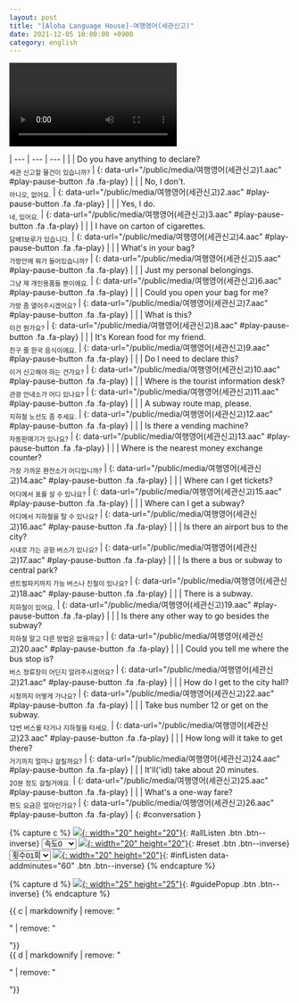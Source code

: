 ```yaml
---
layout: post
title: "[Aloha Language House]-여행영어(세관신고)"
date: 2021-12-05 10:00:00 +0900
category: english
---
```


<div class="video-container">
    <video id="player" class="video-js vjs-default-skin vjs-big-play-centered" data-json="/public/json/Aloha Language House-여행영어(세관신고).json"></video>
</div>

| --- | --- | --- |
| | Do you have anything to declare?<br /><sub>세관 신고할 물건이 있습니까?</sub> | [](#){: data-url="/public/media/여행영어(세관신고)1.aac" #play-pause-button .fa .fa-play} |
| | No, I don't.<br /><sub>아니오, 없어요.</sub> | [](#){: data-url="/public/media/여행영어(세관신고)2.aac" #play-pause-button .fa .fa-play} |
| | Yes, I do.<br /><sub>네, 있어요.</sub> | [](#){: data-url="/public/media/여행영어(세관신고)3.aac" #play-pause-button .fa .fa-play} |
| | I have on carton of cigarettes.<br /><sub>담배1보루가 있습니다.</sub> | [](#){: data-url="/public/media/여행영어(세관신고)4.aac" #play-pause-button .fa .fa-play} |
| | What's in your bag?<br /><sub>가방안에 뭐가 들어있습니까?</sub> | [](#){: data-url="/public/media/여행영어(세관신고)5.aac" #play-pause-button .fa .fa-play} |
| | Just my personal belongings.<br /><sub>그냥 제 개인용품들 뿐이에요.</sub> | [](#){: data-url="/public/media/여행영어(세관신고)6.aac" #play-pause-button .fa .fa-play} |
| | Could you open your bag for me?<br /><sub>가방 좀 열어주시겠어요?</sub> | [](#){: data-url="/public/media/여행영어(세관신고)7.aac" #play-pause-button .fa .fa-play} |
| | What is this?<br /><sub>이건 뭔가요?</sub> | [](#){: data-url="/public/media/여행영어(세관신고)8.aac" #play-pause-button .fa .fa-play} |
| | It's Korean food for my friend.<br /><sub>친구 줄 한국 음식이에요.</sub> | [](#){: data-url="/public/media/여행영어(세관신고)9.aac" #play-pause-button .fa .fa-play} |
| | Do I need to declare this?<br /><sub>이거 신고해야 하는 건가요?</sub> | [](#){: data-url="/public/media/여행영어(세관신고)10.aac" #play-pause-button .fa .fa-play} |
| | Where is the tourist information desk?<br /><sub>관광 안내소가 어디 있나요?</sub> | [](#){: data-url="/public/media/여행영어(세관신고)11.aac" #play-pause-button .fa .fa-play} |
| | A subway route map, please.<br /><sub>지하철 노선도 좀 주세요.</sub> | [](#){: data-url="/public/media/여행영어(세관신고)12.aac" #play-pause-button .fa .fa-play} |
| | Is there a vending machine?<br /><sub>자동판매기가 있나요?</sub> | [](#){: data-url="/public/media/여행영어(세관신고)13.aac" #play-pause-button .fa .fa-play} |
| | Where is the nearest money exchange counter?<br /><sub>가장 가까운 환전소가 어디입니까?</sub> | [](#){: data-url="/public/media/여행영어(세관신고)14.aac" #play-pause-button .fa .fa-play} |
| | Where can I get tickets?<br /><sub>어디에서 표를 살 수 있나요?</sub> | [](#){: data-url="/public/media/여행영어(세관신고)15.aac" #play-pause-button .fa .fa-play} |
| | Where can I get a subway?<br /><sub>어디에서 지하철을 탈 수 있나요?</sub> | [](#){: data-url="/public/media/여행영어(세관신고)16.aac" #play-pause-button .fa .fa-play} |
| | Is there an airport bus to the city?<br /><sub>시내로 가는 공항 버스가 있나요?</sub> | [](#){: data-url="/public/media/여행영어(세관신고)17.aac" #play-pause-button .fa .fa-play} |
| | Is there a bus or subway to central park?<br /><sub>센트럴파키까지 가능 버스나 진철이 있나요?</sub> | [](#){: data-url="/public/media/여행영어(세관신고)18.aac" #play-pause-button .fa .fa-play} |
| | There is a subway.<br /><sub>지하철이 있어요.</sub> | [](#){: data-url="/public/media/여행영어(세관신고)19.aac" #play-pause-button .fa .fa-play} |
| | Is there any other way to go besides the subway?<br /><sub>지하철 말고 다른 방법은 없을까요?</sub> | [](#){: data-url="/public/media/여행영어(세관신고)20.aac" #play-pause-button .fa .fa-play} |
| | Could you tell me where the bus stop is?<br /><sub>버스 정류장이 어딘지 알려주시겠어요?</sub> | [](#){: data-url="/public/media/여행영어(세관신고)21.aac" #play-pause-button .fa .fa-play} |
| | How do I get to the city hall?<br /><sub>시청까지 어떻게 가나요?</sub> | [](#){: data-url="/public/media/여행영어(세관신고)22.aac" #play-pause-button .fa .fa-play} |
| | Take bus number 12 or get on the subway.<br /><sub>12번 버스를 타거나 지하철을 타세요.</sub> | [](#){: data-url="/public/media/여행영어(세관신고)23.aac" #play-pause-button .fa .fa-play} |
| | How long will it take to get there?<br /><sub>거기까지 얼마나 걸릴까요?</sub> | [](#){: data-url="/public/media/여행영어(세관신고)24.aac" #play-pause-button .fa .fa-play} |
| | It'll('idl) take about 20 minutes.<br /><sub>20분 정도 걸릴거에요.</sub> | [](#){: data-url="/public/media/여행영어(세관신고)25.aac" #play-pause-button .fa .fa-play} |
| | What's a one-way fare?<br /><sub>편도 요금은 얼마인가요?</sub> | [](#){: data-url="/public/media/여행영어(세관신고)26.aac" #play-pause-button .fa .fa-play} |
{: #conversation }

{% capture c %}
  [![](/public/icon/sorting-order-button.png){: width="20" height="20"}](#){: #allListen .btn .btn--inverse}
  <select id="playbackspeed">
    <option value="2.0">속도+2</option>
    <option value="1.5">속도+1</option>
    <option value="1.0" selected>속도0</option>
    <option value="0.75">속도-1</option>
    <option value="0.5">속도-2</option>
  </select>
  [![](/public/icon/reset-button.png){: width="20" height="20"}](#){: #reset .btn .btn--inverse}
  <select id="ringsToPlay">
    <option value="1">횟수01회</option>
    <option value="2">횟수02회</option>
    <option value="3">횟수03회</option>
    <option value="4">횟수04회</option>
    <option value="5">횟수05회</option>
    <option value="7">횟수07회</option>
    <option value="10">횟수10회</option>
  </select>
  [![](/public/icon/repeat-button.png){: width="20" height="20"}](#){: #infListen data-addminutes="60" .btn .btn--inverse}
{% endcapture %}

{% capture d %}
[![](/public/icon/open-popup-button.png){: width="25" height="25"}](#){: #guidePopup .btn .btn--inverse}
{% endcapture %}

<div class="bottom-bar">
  <div class="bottom-bar1"></div>
  <div class="bottom-bar2">{{ c | markdownify | remove: "<p>" | remove: "</p>"}}</div>
  <div class="bottom-bar3">{{ d | markdownify | remove: "<p>" | remove: "</p>"}}</div>
</div>